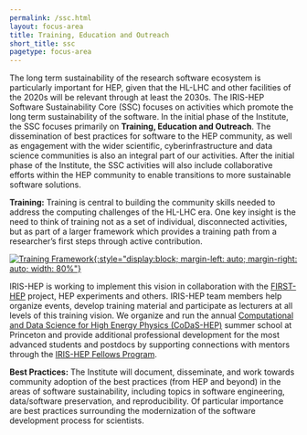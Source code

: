 ```yaml
---
permalink: /ssc.html
layout: focus-area
title: Training, Education and Outreach
short_title: ssc
pagetype: focus-area
---
```


The long term sustainability of the research software ecosystem is particularly
important for HEP, given that the HL-LHC and other facilities of the 2020s 
will be relevant through at least the 2030s. The IRIS-HEP Software 
Sustainability Core (SSC) focuses on activities which promote the long term 
sustainability of the software. In the initial phase of the Institute,
the SSC focuses primarily on **Training, Education and Outreach**. 
The dissemination of best practices for software to the HEP community, as well 
as engagement with the wider scientific, cyberinfrastructure and data science 
communities is also an integral part of our activities. After the initial 
phase of the Institute, the SSC activities will also include collaborative 
efforts within the HEP community to enable transitions to more sustainable 
software solutions.

**Training:** Training is central to building the community skills needed to address the computing challenges of the HL-LHC era. One key insight is the need to think of training not as a set of individual, disconnected activities, but as part of a larger framework which provides a training path from a researcher’s first steps through active contribution.

[![Training Framework](/assets/images/Training-Pyramid-small.png){:style="display:block; margin-left: auto; margin-right: auto; width: 80%"}](/assets/images/Training-Pyramid.png)

IRIS-HEP is working to implement this vision in collaboration with the [FIRST-HEP](http://first-hep.org/) project, HEP experiments and others. IRIS-HEP team members help organize events, develop training material and participate as lecturers at all levels of this training vision.
We organize and run the annual [Computational and Data Science for High Energy Physics (CoDaS-HEP)](http://codas-hep.org/) summer school at Princeton and provide additional professional development for the most advanced students and postdocs by supporting connections with mentors through the [IRIS-HEP Fellows Program](/fellows.html).

**Best Practices:** The Institute will document, disseminate, and work towards community adoption of the best practices (from HEP and beyond) in the areas of software sustainability, including topics in software engineering, data/software preservation, and reproducibility. Of particular importance are best practices surrounding the modernization of the software development process for scientists.



<!--  **Contact us**: [xyz-team@iris-hep.org](mailto:xyz-team@iris-hep.org) -->

<br>

